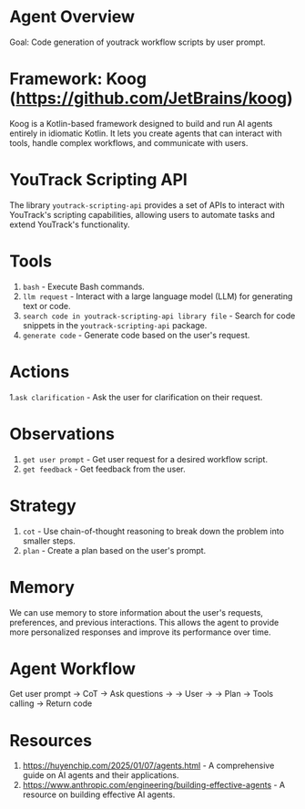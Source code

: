 # Agent Overview
Goal: Code generation of youtrack workflow scripts by user prompt.

# Framework: Koog (https://github.com/JetBrains/koog)
Koog is a Kotlin-based framework designed to build and run AI agents entirely in idiomatic Kotlin. It lets you create agents that can interact with tools, handle complex workflows, and communicate with users.

# YouTrack Scripting API
The library `youtrack-scripting-api` provides a set of APIs to interact with YouTrack's scripting capabilities, allowing users to automate tasks and extend YouTrack's functionality.

# Tools
1. `bash` - Execute Bash commands.
2. `llm request` - Interact with a large language model (LLM) for generating text or code.
3. `search code in youtrack-scripting-api library file` - Search for code snippets in the `youtrack-scripting-api` package.
4. `generate code` - Generate code based on the user's request.

# Actions
1.`ask clarification` - Ask the user for clarification on their request.

# Observations
1. `get user prompt` - Get user request for a desired workflow script.
2. `get feedback` - Get feedback from the user.

# Strategy
1. `cot` - Use chain-of-thought reasoning to break down the problem into smaller steps.
2. `plan` - Create a plan based on the user's prompt.

# Memory
We can use memory to store information about the user's requests, preferences, and previous interactions. This allows the agent to provide more personalized responses and improve its performance over time.

# Agent Workflow
Get user prompt -> CoT -> Ask questions ->
                                -> User -> 
                                        -> Plan -> Tools calling -> Return code

# Resources
1. https://huyenchip.com/2025/01/07/agents.html - A comprehensive guide on AI agents and their applications.
2. https://www.anthropic.com/engineering/building-effective-agents - A resource on building effective AI agents.
